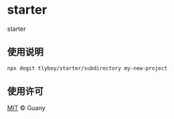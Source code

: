 # starter

starter

## 使用说明

```sh
npx degit tlyboy/starter/subdirectory my-new-project
```

## 使用许可

[MIT](https://opensource.org/licenses/MIT) © Guany
